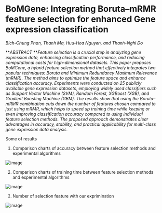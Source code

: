 
# BoMGene: Integrating Boruta–mRMR feature selection for enhanced Gene expression classification
  _Bich-Chung Phan, Thanh Ma, Huu-Hoa Nguyen, and Thanh-Nghi Do_
  
**_ABSTRACT_ **_Feature selection is a crucial step in analyzing gene expression data, enhancing classification performance, and reducing computational costs for high-dimensional datasets. This paper proposes BoMGene, a hybrid feature selection method that effectively integrates two popular techniques: Boruta and Minimum Redundancy Maximum Relevance (mRMR). The method aims to optimize the feature space and enhance classification accuracy. Experiments were conducted on 25 publicly available gene expression datasets, employing widely used classifiers such as Support Vector Machine (SVM), Random Forest, XGBoost (XGB), and Gradient Boosting Machine (GBM). The results show that using the Boruta–mRMR combination cuts down the number of features chosen compared to just using mRMR, which helps to speed up training time while keeping or even improving classification accuracy compared to using individual feature selection methods. The proposed approach demonstrates clear advantages in accuracy, stability, and practical applicability for multi-class gene expression data analysis._

Some of results 

1. Comparison charts of accuracy between feature selection methods and experimental algorithms
   
![image](https://github.com/user-attachments/assets/77c0dc4b-34e4-442d-b682-29c2d4bf267d)


2. Comparison charts of training time between feature selection methods and experimental algorithms
   
![image](https://github.com/user-attachments/assets/40cbd466-c8d1-4614-9741-3ac676087445)


3. Number of selection feature with our exprimination

![image](https://github.com/user-attachments/assets/85f6e465-a3e6-4be1-83a0-9d3270e0d213)


